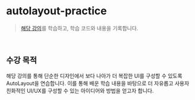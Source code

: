 # autolayout-practice
> [해당 강의](https://www.inflearn.com/course/autolayout/dashboard)를 학습하고, 학습 코드와 내용을 기록합니다.
</br>

## 수강 목적
해당 강의를 통해 단순한 디자인에서 보다 나아가 더 복잡한 UI를 구성할 수 있도록 AutoLayout을 연습합니다. 이를 통해 배운 학습 내용을 바탕으로 더 자유롭고 사용자 친화적인 UI/UX를 구성할 수 있는 아이디어와 방법을 얻고자 합니다.
